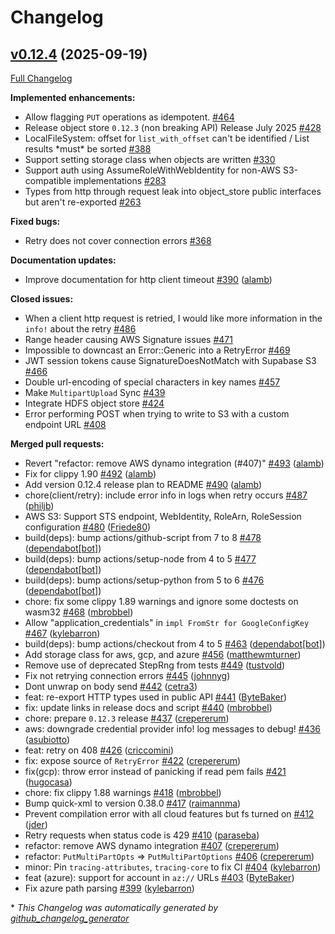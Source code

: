 <!---
  Licensed to the Apache Software Foundation (ASF) under one
  or more contributor license agreements.  See the NOTICE file
  distributed with this work for additional information
  regarding copyright ownership.  The ASF licenses this file
  to you under the Apache License, Version 2.0 (the
  "License"); you may not use this file except in compliance
  with the License.  You may obtain a copy of the License at

    http://www.apache.org/licenses/LICENSE-2.0

  Unless required by applicable law or agreed to in writing,
  software distributed under the License is distributed on an
  "AS IS" BASIS, WITHOUT WARRANTIES OR CONDITIONS OF ANY
  KIND, either express or implied.  See the License for the
  specific language governing permissions and limitations
  under the License.
-->

# Changelog

## [v0.12.4](https://github.com/apache/arrow-rs-object-store/tree/v0.12.4) (2025-09-19)

[Full Changelog](https://github.com/apache/arrow-rs-object-store/compare/v0.12.3...v0.12.4)

**Implemented enhancements:**

- Allow flagging `PUT` operations as idempotent. [\#464](https://github.com/apache/arrow-rs-object-store/issues/464)
- Release object store  `0.12.3` \(non breaking API\) Release July 2025 [\#428](https://github.com/apache/arrow-rs-object-store/issues/428)
- LocalFileSystem: offset for `list_with_offset` can't be identified  / List results \*must\* be sorted [\#388](https://github.com/apache/arrow-rs-object-store/issues/388)
- Support setting storage class when objects are written [\#330](https://github.com/apache/arrow-rs-object-store/issues/330)
- Support auth using AssumeRoleWithWebIdentity for non-AWS S3-compatible implementations [\#283](https://github.com/apache/arrow-rs-object-store/issues/283)
- Types from http through request leak into object\_store public interfaces but aren't re-exported [\#263](https://github.com/apache/arrow-rs-object-store/issues/263)

**Fixed bugs:**

- Retry does not cover connection errors [\#368](https://github.com/apache/arrow-rs-object-store/issues/368)

**Documentation updates:**

- Improve documentation for http client timeout [\#390](https://github.com/apache/arrow-rs-object-store/pull/390) ([alamb](https://github.com/alamb))

**Closed issues:**

- When a client http request is retried, I would like more information in the `info!` about the retry [\#486](https://github.com/apache/arrow-rs-object-store/issues/486)
- Range header causing AWS Signature issues [\#471](https://github.com/apache/arrow-rs-object-store/issues/471)
- Impossible to downcast an Error::Generic into a RetryError [\#469](https://github.com/apache/arrow-rs-object-store/issues/469)
- JWT session tokens cause SignatureDoesNotMatch with Supabase S3 [\#466](https://github.com/apache/arrow-rs-object-store/issues/466)
- Double url-encoding of special characters in key names [\#457](https://github.com/apache/arrow-rs-object-store/issues/457)
- Make `MultipartUpload` Sync [\#439](https://github.com/apache/arrow-rs-object-store/issues/439)
- Integrate HDFS object store [\#424](https://github.com/apache/arrow-rs-object-store/issues/424)
- Error performing POST when trying to write to S3 with a custom endpoint URL [\#408](https://github.com/apache/arrow-rs-object-store/issues/408)

**Merged pull requests:**

- Revert "refactor: remove AWS dynamo integration \(\#407\)" [\#493](https://github.com/apache/arrow-rs-object-store/pull/493) ([alamb](https://github.com/alamb))
- Fix for clippy 1.90 [\#492](https://github.com/apache/arrow-rs-object-store/pull/492) ([alamb](https://github.com/alamb))
- Add version 0.12.4 release plan to README [\#490](https://github.com/apache/arrow-rs-object-store/pull/490) ([alamb](https://github.com/alamb))
- chore\(client/retry\): include error info in logs when retry occurs [\#487](https://github.com/apache/arrow-rs-object-store/pull/487) ([philjb](https://github.com/philjb))
- AWS S3: Support STS endpoint, WebIdentity, RoleArn, RoleSession configuration [\#480](https://github.com/apache/arrow-rs-object-store/pull/480) ([Friede80](https://github.com/Friede80))
- build\(deps\): bump actions/github-script from 7 to 8 [\#478](https://github.com/apache/arrow-rs-object-store/pull/478) ([dependabot[bot]](https://github.com/apps/dependabot))
- build\(deps\): bump actions/setup-node from 4 to 5 [\#477](https://github.com/apache/arrow-rs-object-store/pull/477) ([dependabot[bot]](https://github.com/apps/dependabot))
- build\(deps\): bump actions/setup-python from 5 to 6 [\#476](https://github.com/apache/arrow-rs-object-store/pull/476) ([dependabot[bot]](https://github.com/apps/dependabot))
- chore: fix some clippy 1.89 warnings and ignore some doctests on wasm32 [\#468](https://github.com/apache/arrow-rs-object-store/pull/468) ([mbrobbel](https://github.com/mbrobbel))
- Allow "application\_credentials" in `impl FromStr for GoogleConfigKey` [\#467](https://github.com/apache/arrow-rs-object-store/pull/467) ([kylebarron](https://github.com/kylebarron))
- build\(deps\): bump actions/checkout from 4 to 5 [\#463](https://github.com/apache/arrow-rs-object-store/pull/463) ([dependabot[bot]](https://github.com/apps/dependabot))
- Add storage class for aws, gcp, and azure [\#456](https://github.com/apache/arrow-rs-object-store/pull/456) ([matthewmturner](https://github.com/matthewmturner))
- Remove use of deprecated StepRng from tests [\#449](https://github.com/apache/arrow-rs-object-store/pull/449) ([tustvold](https://github.com/tustvold))
- Fix not retrying connection errors [\#445](https://github.com/apache/arrow-rs-object-store/pull/445) ([johnnyg](https://github.com/johnnyg))
- Dont unwrap on body send [\#442](https://github.com/apache/arrow-rs-object-store/pull/442) ([cetra3](https://github.com/cetra3))
- feat: re-export HTTP types used in public API [\#441](https://github.com/apache/arrow-rs-object-store/pull/441) ([ByteBaker](https://github.com/ByteBaker))
- fix: update links in release docs and script [\#440](https://github.com/apache/arrow-rs-object-store/pull/440) ([mbrobbel](https://github.com/mbrobbel))
- chore: prepare `0.12.3` release [\#437](https://github.com/apache/arrow-rs-object-store/pull/437) ([crepererum](https://github.com/crepererum))
- aws: downgrade credential provider info! log messages to debug! [\#436](https://github.com/apache/arrow-rs-object-store/pull/436) ([asubiotto](https://github.com/asubiotto))
- feat: retry on 408 [\#426](https://github.com/apache/arrow-rs-object-store/pull/426) ([criccomini](https://github.com/criccomini))
- fix: expose source of `RetryError` [\#422](https://github.com/apache/arrow-rs-object-store/pull/422) ([crepererum](https://github.com/crepererum))
- fix\(gcp\): throw error instead of panicking if read pem fails [\#421](https://github.com/apache/arrow-rs-object-store/pull/421) ([hugocasa](https://github.com/hugocasa))
- chore: fix clippy 1.88 warnings [\#418](https://github.com/apache/arrow-rs-object-store/pull/418) ([mbrobbel](https://github.com/mbrobbel))
- Bump quick-xml to version 0.38.0 [\#417](https://github.com/apache/arrow-rs-object-store/pull/417) ([raimannma](https://github.com/raimannma))
- Prevent compilation error with all cloud features but fs turned on [\#412](https://github.com/apache/arrow-rs-object-store/pull/412) ([jder](https://github.com/jder))
- Retry requests when status code is 429 [\#410](https://github.com/apache/arrow-rs-object-store/pull/410) ([paraseba](https://github.com/paraseba))
- refactor: remove AWS dynamo integration [\#407](https://github.com/apache/arrow-rs-object-store/pull/407) ([crepererum](https://github.com/crepererum))
- refactor: `PutMultiPartOpts` =\> `PutMultiPartOptions` [\#406](https://github.com/apache/arrow-rs-object-store/pull/406) ([crepererum](https://github.com/crepererum))
- minor: Pin `tracing-attributes`, `tracing-core` to fix CI [\#404](https://github.com/apache/arrow-rs-object-store/pull/404) ([kylebarron](https://github.com/kylebarron))
- feat \(azure\): support for account in `az://` URLs [\#403](https://github.com/apache/arrow-rs-object-store/pull/403) ([ByteBaker](https://github.com/ByteBaker))
- Fix azure path parsing [\#399](https://github.com/apache/arrow-rs-object-store/pull/399) ([kylebarron](https://github.com/kylebarron))



\* *This Changelog was automatically generated by [github_changelog_generator](https://github.com/github-changelog-generator/github-changelog-generator)*
